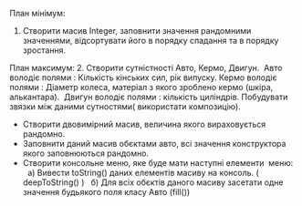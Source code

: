 План мінімум:
1. Створити масив Integer, заповнити значення рандомними значеннями, відсортувати його в порядку спадання та в порядку зростання.

План максимум:
2. Створити сутністності Авто, Кермо, Двигун.  Авто володіє полями : Кількість кінських сил, рік випуску. Кермо володіє полями : 
Діаметр колеса, матеріал з якого зроблено кермо (шкіра, алькантара).  Двигун володіє полями : кількість циліндрів. Побудувати звязки 
між даними сутностями( використати композицію).


- Створити двовимірний масив, величина якого вираховується рандомно.
- Заповнити даний масив обєктами авто, всі значення конструктора якого заповнюються рандомно.
- Створити консольне меню, яке буде мати наступні елементи  меню:
 	а) Вивести toString() даних елементів масиву на консоль. ( deepToString() )
 	б) Для всіх обєктів даного масиву засетати одне значення будьякого поля класу Авто (fill())
